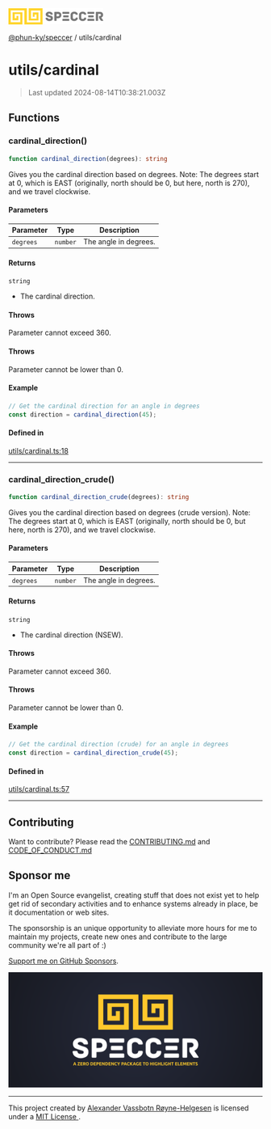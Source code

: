 <img alt="SPECCER logo" src="https://raw.githubusercontent.com/phun-ky/speccer/main/public/logo-speccer-horizontal-colored-package.svg?raw=true" style="max-height:32px;"/>

[@phun-ky/speccer](../README.md) / utils/cardinal

# utils/cardinal

> Last updated 2024-08-14T10:38:21.003Z

## Functions

### cardinal\_direction()

```ts
function cardinal_direction(degrees): string
```

Gives you the cardinal direction based on degrees.
Note: The degrees start at 0, which is EAST (originally, north should be 0, but here, north is 270),
and we travel clockwise.

#### Parameters

| Parameter | Type | Description |
| ------ | ------ | ------ |
| `degrees` | `number` | The angle in degrees. |

#### Returns

`string`

- The cardinal direction.

#### Throws

Parameter cannot exceed 360.

#### Throws

Parameter cannot be lower than 0.

#### Example

```ts
// Get the cardinal direction for an angle in degrees
const direction = cardinal_direction(45);
```

#### Defined in

[utils/cardinal.ts:18](https://github.com/phun-ky/speccer/blob/main/src/utils/cardinal.ts#L18)

***

### cardinal\_direction\_crude()

```ts
function cardinal_direction_crude(degrees): string
```

Gives you the cardinal direction based on degrees (crude version).
Note: The degrees start at 0, which is EAST (originally, north should be 0, but here, north is 270),
and we travel clockwise.

#### Parameters

| Parameter | Type | Description |
| ------ | ------ | ------ |
| `degrees` | `number` | The angle in degrees. |

#### Returns

`string`

- The cardinal direction (NSEW).

#### Throws

Parameter cannot exceed 360.

#### Throws

Parameter cannot be lower than 0.

#### Example

```ts
// Get the cardinal direction (crude) for an angle in degrees
const direction = cardinal_direction_crude(45);
```

#### Defined in

[utils/cardinal.ts:57](https://github.com/phun-ky/speccer/blob/main/src/utils/cardinal.ts#L57)

***

## Contributing

Want to contribute? Please read the [CONTRIBUTING.md](https://github.com/phun-ky/speccer/blob/main/CONTRIBUTING.md) and [CODE_OF_CONDUCT.md](https://github.com/phun-ky/speccer/blob/main/CODE_OF_CONDUCT.md)

## Sponsor me

I'm an Open Source evangelist, creating stuff that does not exist yet to help get rid of secondary activities and to enhance systems already in place, be it documentation or web sites.

The sponsorship is an unique opportunity to alleviate more hours for me to maintain my projects, create new ones and contribute to the large community we're all part of :)

[Support me on GitHub Sponsors](https://github.com/sponsors/phun-ky).

![Speccer banner, with logo and slogan: A zero dependency package to highlight elements](https://github.com/phun-ky/speccer/blob/main/public/speccer-banner.png?raw=true)

***
<p class="ph">
  This project created by
  <a rel="noopener noreferrer" target="_blank" class="ph" href="http://phun-ky.net" property="cc:attributionName">
    Alexander Vassbotn Røyne-Helgesen</a>
  is licensed under a
  <a rel="noopener noreferrer" target="_blank" class="ph" href="https://choosealicense.com/licenses/mit/">
    MIT License </a>.
</p>
